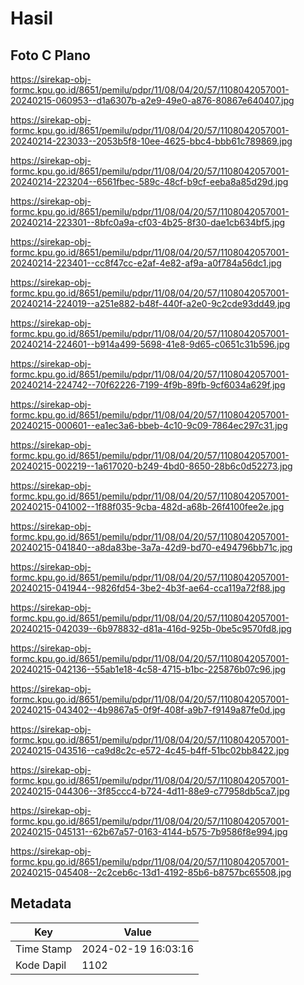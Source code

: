 # Hasil

## Foto C Plano

https://sirekap-obj-formc.kpu.go.id/8651/pemilu/pdpr/11/08/04/20/57/1108042057001-20240215-060953--d1a6307b-a2e9-49e0-a876-80867e640407.jpg

https://sirekap-obj-formc.kpu.go.id/8651/pemilu/pdpr/11/08/04/20/57/1108042057001-20240214-223033--2053b5f8-10ee-4625-bbc4-bbb61c789869.jpg

https://sirekap-obj-formc.kpu.go.id/8651/pemilu/pdpr/11/08/04/20/57/1108042057001-20240214-223204--6561fbec-589c-48cf-b9cf-eeba8a85d29d.jpg

https://sirekap-obj-formc.kpu.go.id/8651/pemilu/pdpr/11/08/04/20/57/1108042057001-20240214-223301--8bfc0a9a-cf03-4b25-8f30-dae1cb634bf5.jpg

https://sirekap-obj-formc.kpu.go.id/8651/pemilu/pdpr/11/08/04/20/57/1108042057001-20240214-223401--cc8f47cc-e2af-4e82-af9a-a0f784a56dc1.jpg

https://sirekap-obj-formc.kpu.go.id/8651/pemilu/pdpr/11/08/04/20/57/1108042057001-20240214-224019--a251e882-b48f-440f-a2e0-9c2cde93dd49.jpg

https://sirekap-obj-formc.kpu.go.id/8651/pemilu/pdpr/11/08/04/20/57/1108042057001-20240214-224601--b914a499-5698-41e8-9d65-c0651c31b596.jpg

https://sirekap-obj-formc.kpu.go.id/8651/pemilu/pdpr/11/08/04/20/57/1108042057001-20240214-224742--70f62226-7199-4f9b-89fb-9cf6034a629f.jpg

https://sirekap-obj-formc.kpu.go.id/8651/pemilu/pdpr/11/08/04/20/57/1108042057001-20240215-000601--ea1ec3a6-bbeb-4c10-9c09-7864ec297c31.jpg

https://sirekap-obj-formc.kpu.go.id/8651/pemilu/pdpr/11/08/04/20/57/1108042057001-20240215-002219--1a617020-b249-4bd0-8650-28b6c0d52273.jpg

https://sirekap-obj-formc.kpu.go.id/8651/pemilu/pdpr/11/08/04/20/57/1108042057001-20240215-041002--1f88f035-9cba-482d-a68b-26f4100fee2e.jpg

https://sirekap-obj-formc.kpu.go.id/8651/pemilu/pdpr/11/08/04/20/57/1108042057001-20240215-041840--a8da83be-3a7a-42d9-bd70-e494796bb71c.jpg

https://sirekap-obj-formc.kpu.go.id/8651/pemilu/pdpr/11/08/04/20/57/1108042057001-20240215-041944--9826fd54-3be2-4b3f-ae64-cca119a72f88.jpg

https://sirekap-obj-formc.kpu.go.id/8651/pemilu/pdpr/11/08/04/20/57/1108042057001-20240215-042039--6b978832-d81a-416d-925b-0be5c9570fd8.jpg

https://sirekap-obj-formc.kpu.go.id/8651/pemilu/pdpr/11/08/04/20/57/1108042057001-20240215-042136--55ab1e18-4c58-4715-b1bc-225876b07c96.jpg

https://sirekap-obj-formc.kpu.go.id/8651/pemilu/pdpr/11/08/04/20/57/1108042057001-20240215-043402--4b9867a5-0f9f-408f-a9b7-f9149a87fe0d.jpg

https://sirekap-obj-formc.kpu.go.id/8651/pemilu/pdpr/11/08/04/20/57/1108042057001-20240215-043516--ca9d8c2c-e572-4c45-b4ff-51bc02bb8422.jpg

https://sirekap-obj-formc.kpu.go.id/8651/pemilu/pdpr/11/08/04/20/57/1108042057001-20240215-044306--3f85ccc4-b724-4d11-88e9-c77958db5ca7.jpg

https://sirekap-obj-formc.kpu.go.id/8651/pemilu/pdpr/11/08/04/20/57/1108042057001-20240215-045131--62b67a57-0163-4144-b575-7b9586f8e994.jpg

https://sirekap-obj-formc.kpu.go.id/8651/pemilu/pdpr/11/08/04/20/57/1108042057001-20240215-045408--2c2ceb6c-13d1-4192-85b6-b8757bc65508.jpg


## Metadata

| Key        | Value               |
| ---------- | ------------------- |
| Time Stamp | 2024-02-19 16:03:16 |
| Kode Dapil | 1102                |



